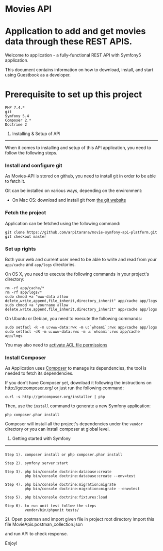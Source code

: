 # Movies API
Application to add and get movies data through these REST APIS.
=====

Welcome to application - a fully-functional REST API with Symfony5 application.

This document contains information on how to download, install, and start
using Guestbook as a developer.

# Prerequisite to set up this project

    PHP 7.4.*
    git
    Symfony 5.4
    Composer 2.*
    Doctrine 2

1) Installing & Setup of API
-------------------

When it comes to installing and setup of this API application, you need to follow the following steps.

### Install and configure git

As Movies-API is stored on github, you need to install git in order to be able
to fetch it.

Git can be installed on various ways, depending on the environment:

* On Mac OS: download and install git from [the git website][1]

### Fetch the project

Application can be fetched using the following command:

    git clone https://github.com/arpitarana/movie-symfony-api-platform.git
    git checkout master    

### Set up rights

Both your web and current user need to be able to write and read from your
`app/cache` and `app/logs` directories.

On OS X, you need to execute the following commands in your project's directory:

    rm -rf app/cache/*
    rm -rf app/logs/*
    sudo chmod +a "www-data allow delete,write,append,file_inherit,directory_inherit" app/cache app/logs
    sudo chmod +a "yourname allow delete,write,append,file_inherit,directory_inherit" app/cache app/logs

On Ubuntu or Debian, you need to execute the following commands:

    sudo setfacl -R -m u:www-data:rwx -m u:`whoami`:rwx app/cache app/logs
    sudo setfacl -dR -m u:www-data:rwx -m u:`whoami`:rwx app/cache app/logs

You may also need to [activate ACL file permissions][3]


### Install Composer

As Application uses [Composer][2] to manage its dependencies, the tool is needed
to fetch its dependencies.

If you don't have Composer yet, download it following the instructions on
http://getcomposer.org/ or just run the following command:

    curl -s http://getcomposer.org/installer | php

Then, use the `install` command to generate a new Symfony application:

    php composer.phar install

Composer will install all the project's dependencies under the `vendor`
directory or you can install composer at global level. 


1) Getting started with Symfony
-------------------------------
###
    Step 1). composer install or php composer.phar install
    
    Step 2). symfony server:start
    
    Step 3). php bin/console doctrine:database:create
             php bin/console doctrine:database:create --env=test
    
    Step 4). php bin/console doctrine:migration:migrate
             php bin/console doctrine:migration:migrate --env=test
    
    Step 5). php bin/console doctrine:fixtures:load
    
    Step 6). to run unit test follow the steps 
             vendor/bin/phpunit tests/
    
2). Open postman and import given file in project root directory
Import this file 
MovieApis.postman_collection.json

and run API to check response.

    
Enjoy!

[1]:  http://git-scm.com/
[2]:  http://getcomposer.org/
[3]:  https://help.ubuntu.com/community/FilePermissionsACLs
[4]:  http://symfony.com/doc/2.3/quick_tour/the_big_picture.html
[5]:  http://symfony.com/doc/2.3/index.html
[6]:  http://symfony.com/doc/2.3/bundles/SensioFrameworkExtraBundle/index.html
[7]:  http://symfony.com/doc/2.3/book/doctrine.html
[8]:  http://symfony.com/doc/2.3/book/templating.html
[9]:  http://symfony.com/doc/2.3/book/security.html
[10]: http://symfony.com/doc/2.3/cookbook/email.html
[11]: http://symfony.com/doc/2.3/cookbook/logging/monolog.html
[12]: http://symfony.com/doc/2.3/cookbook/assetic/asset_management.html
[13]: http://symfony.com/doc/2.3/bundles/SensioGeneratorBundle/index.html


